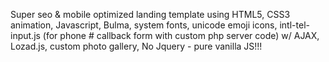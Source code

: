 Super seo & mobile optimized landing template using HTML5, CSS3 animation, Javascript, Bulma, system fonts, unicode emoji icons, intl-tel-input.js (for phone # callback form with custom php server code) w/ AJAX, Lozad.js, custom photo gallery, No Jquery - pure vanilla JS!!! 
